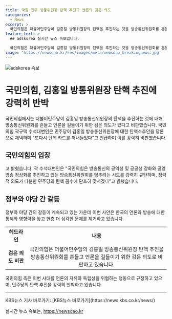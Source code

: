 ```yaml
---
title: 국힘 민주 방통위원장 탄핵 추진과 언론의 검은 의도
categories:
  - News
excerpt: >
  국민의힘은 더불어민주당이 김홍일 방통위원장의 탄핵을 추진하는 것을 방송통신위원회를 흔들고 언론을 길들이기 위한 검은 의도로 비판했습니다. 이에 곽규택 수석대변인은 민주당의 탄핵은 궁극적으로 이재명 대표의 방탄을 위해 언론을 자신들의 입맛에 맞게 길들이기 위한 목적이라며 정략적 의도가 다분하다고 강력히 비판했습니다. 국민의힘은 공영방송 정상화를 추진하는 방송통신위원회를 지켜나갈 것이라고 밝혔습니다.
feature_text: >
  ## adskorea 실시간 뉴스 속보입니다.

  국민의힘은 더불어민주당이 김홍일 방통위원장의 탄핵을 추진하는 것을 방송통신위원회를 흔들고 언론을 길들이기 위한 검은 의도로 비판했습니다. 이에 곽규택 수석대변인은 민주당의 탄핵은 궁극적으로 이재명 대표의 방탄을 위해 언론을 자신들의 입맛에 맞게 길들이기 위한 목적이라며 정략적 의도가 다분하다고 강력히 비판했습니다. 국민의힘은 공영방송 정상화를 추진하는 방송통신위원회를 지켜나갈 것이라고 밝혔습니다.
image: 'https://newsdao.kr/res/images/meta/newsdao_breakingnews.jpg'
---
```


<p><img src="https://newsdao.kr/res/images/meta/newsdao_breakingnews.jpg" alt="adskorea 속보" /></p>

<h1>국민의힘, 김홍일 방통위원장 탄핵 추진에 강력히 반박</h1>

<p data-ke-size="size16">국민의힘에서는 더불어민주당이 김홍일 방송통신위원장의 탄핵을 추진하는 것에 대해 방송통신위원회를 흔들고 언론을 길들이기 위한 검은 의도가 있다고 비판했습니다. 국민의힘 곽규택 수석대변인은 민주당이 김홍일 방송통신위원장에 대한 탄핵소추안을 당론으로 채택하며 "또다시 탄핵 카드를 꺼내들었다"고 언급하며 이를 강력히 비판했습니다.</p>

<h2 data-ke-size="size26">국민의힘의 입장</h2>

<p data-ke-size="size16">고 밝혔습니다. 곽 수석대변인은 "국민의힘은 방송통신의 공익성 및 공공성 강화와 공영방송 정상화를 추진하고 있는 방송통신위원회를 멈추려는 시도를 강력히 규탄하며, 정략적 의도가 다분한 민주당의 탄핵 꼼수에 단호히 맞서겠다"고 밝혔습니다.</p>

<h2 data-ke-size="size26">정부와 야당 간 갈등</h2>

<p data-ke-size="size16">정부와 야당 간의 갈등이 계속되고 있는 가운데 이번 사안은 한국의 언론과 방송에 대한 통제와 영향력을 놓고 한층 더 심각한 문제를 제기하고 있습니다.</p>

<table>
    <tr>
        <td style="text-align: center; height: 17px;"><b>헤드라인</b></td>
        <td style="text-align: center; height: 17px;"><b>내용</b></td>
    </tr>
    <tr>
        <td style="text-align: center; height: 17px;"><b>검은 의도 비판</b></td>
        <td style="text-align: center; height: 17px;">국민의힘은 더불어민주당의 김홍일 방송통신위원장 탄핵 추진을 방송통신위원회를 흔들고 언론을 길들이기 위한 검은 의도로 비판하고 있습니다.</td>
    </tr>
</table>

<p data-ke-size="size16">국민의힘 측은 이번 사태를 언론의 자유와 독립성을 위협하는 행동으로 규정하고 있으며, 민주당의 탄핵 추진을 강력히 반박하고 있습니다.</p>

<hr>

<p data-ke-size="size16">KBS뉴스 기사 바로가기: [KBS뉴스 바로가기](https://news.kbs.co.kr/news/)</p>
실시간 뉴스 속보는, <a href="https://newsdao.kr" rel="dofollow">https://newsdao.kr</a>


